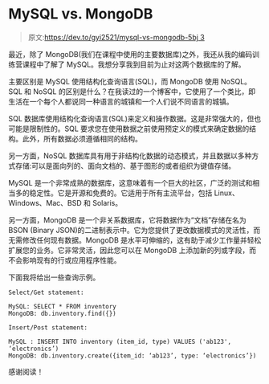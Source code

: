 # MySQL vs. MongoDB

> 原文:[https://dev.to/gyi2521/mysql-vs-mongodb-5bj 3](https://dev.to/gyi2521/mysql-vs-mongodb--5bj3)

最近，除了 MongoDB(我们在课程中使用的主要数据库)之外，我还从我的编码训练营课程中了解了 MySQL。我想分享我到目前为止对这两个数据库的了解。

主要区别是 MySQL 使用结构化查询语言(SQL)，而 MongoDB 使用 NoSQL。SQL 和 NoSQL 的区别是什么？在我读过的一个博客中，它使用了一个类比，即生活在一个每个人都说同一种语言的城镇和一个人们说不同语言的城镇。

SQL 数据库使用结构化查询语言(SQL)来定义和操作数据。这是非常强大的，但也可能是限制性的。SQL 要求您在使用数据之前使用预定义的模式来确定数据的结构。此外，所有数据必须遵循相同的结构。

另一方面，NoSQL 数据库具有用于非结构化数据的动态模式，并且数据以多种方式存储:可以是面向列的、面向文档的、基于图形的或者组织为键值存储。

MySQL 是一个非常成熟的数据库，这意味着有一个巨大的社区，广泛的测试和相当多的稳定性。它是开源和免费的。它适用于所有主流平台，包括 Linux、Windows、Mac、BSD 和 Solaris。

另一方面，MongoDB 是一个非关系数据库，它将数据作为“文档”存储在名为 BSON (Binary JSON)的二进制表示中。它为您提供了更改数据模式的灵活性，而无需修改任何现有数据。MongoDB 是水平可伸缩的，这有助于减少工作量并轻松扩展您的业务。它非常灵活，因此您可以在 MongoDB 上添加新的列或字段，而不会影响现有的行或应用程序性能。

下面我将给出一些查询示例。

```
Select/Get statement:

MySQL: SELECT * FROM inventory
MongoDB: db.inventory.find({})

Insert/Post statement:

MySQL : INSERT INTO inventory (item_id, type) VALUES ('ab123', ‘electronics’)
MongoDB: db.inventory.create({item_id: ‘ab123’, type: ‘electronics’})

```

感谢阅读！